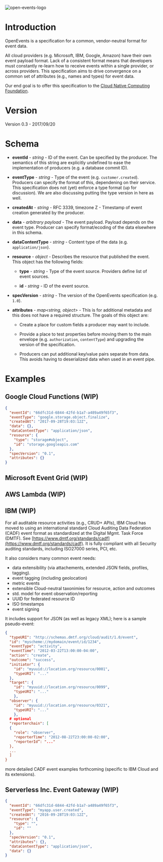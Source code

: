 ![open-events-logo](https://camo.githubusercontent.com/29c3e2db43706896fb614fbffae34ef031e5343e/68747470733a2f2f73332e616d617a6f6e6177732e636f6d2f73657276616e742d6173736574732f696d672f6c6f676f312e706e67)

# Introduction

OpenEvents is a specification for a common, vendor-neutral format for event data.

All cloud providers (e.g. Microsoft, IBM, Google, Amazon) have their own event payload format. Lack of a consistent format means that developers must constantly re-learn how to receive events within a single provider, or across providers. This specification aims to drive convergence on a common set of attributes (e.g., names and types) for event data.

Our end goal is to offer this specification to the [Cloud Native Computing Foundation](https://www.cncf.io/).

# Version

Version 0.3 - 2017/09/20

# Schema

- **eventId** - *string* - ID of the event.  Can be specified by the producer.  The semantics of this string are explicitly undefined to ease the implementation of producers (e.g. a database commit ID).

- **eventType** - *string* - Type of the event (e.g. `customer.created`).  Producers can specify the format of this, dependening on their service.  This specification does not (yet) enforce a type format (up for discussion).  We are also discussing putting the type version in here as well.

- **createdAt** - *string* - RFC 3339, timezone Z - Timestamp of event creation generated by the producer.

- **data** - *arbitrary payload* - The event payload.  Payload depends on the event type.  Producer can specify format/ecoding of the data elsewhere in this schema.

- **dataContentType** - *string* - Content type of the data (e.g. `application/json`).

- **resource** - *object* - Describes the resource that published the event.  This object has the following fields:

  - **type** - *string* - Type of the event source.  Providers define list of event sources.

  - **id** - *string* - ID of the event source.

- **specVersion** - *string* - The version of the OpenEvents specification (e.g. `1.0`).

- **attributes** - *map<string, object>* - This is for additional metadata and this does not have a required structure.  The goals of this object are:

  - Create a place for custom fields a producer may want to include.

  - Provide a place to test properties before moving them to the main envelope (e.g. `authorization`, `contentType`) and upgrading the version of the specification.

  - Producers can put additional key/value pairs separate from data.  This avoids having to deserialized data when used in an event pipe.

# Examples

## Google Cloud Functions (WIP)

```json
{
  "eventId": "66dfc31d-6844-42fd-b1a7-a489a49f65f3",
  "eventType": "google.storage.object.finalize",
  "createdAt": "2017-09-28T19:03:12Z",
  "data": {},
  "dataContentType": "application/json",
  "resource": {
    "type": "storage#object",
    "id": "storage.googleapis.com"
  },
  "specVersion": "0.1",
  "attributes": {}
}

```

## Microsoft Event Grid (WIP)

## AWS Lambda (WIP)

## IBM (WIP)

For all auditable resource activities (e.g., CRUD+ APIs), IBM Cloud has moved to using an international standard Cloud Auditing Data Federation (CADF) event format as standardized at the Digital Mgmt. Task Force (DMTF).  See [https://www.dmtf.org/standards/cadf](https://www.dmtf.org/standards/cadf).  It is fully compliant with all Security auditing standards, including ISO27000 series, PCI, etc.

It also considers many common event needs:
- data extensibility (via attachements, extended JSON fields, profiles, tagging).
- event tagging (including geolocation)
- metric events
- extensible Cloud-neutral taxonimies for resource, action and outcomes
- std. model for event observation/reporting
- UUID for federated resource ID
- ISO timestamps
- event signing

It includes support for JSON (as well as legacy XML); here is a sample pseudo-event:
```json
{
  "typeURI": "http://schemas.dmtf.org/cloud/audit/1.0/event", 
  "id": "myscheme://mydomain/event/id/1234", 
  "eventType": "activity", 
  "eventTime": "2012-03-22T13:00:00-04:00", 
  "action": "create", 
  "outcome": "success", 
  "initiator": {
    "id": "myuuid://location.org/resource/0001",
    "typeURI": "..." 
  },
  "target": {
    "id": "myuuid://location.org/resource/0099",
    "typeURI": "..."
    },
  "observer": {
    "id": "myuuid://location.org/resource/0321",
    "typeURI": "..."
    },
  # optional
  "reporterchain": [
  { 
    "role": "observer", 
    "reporterTime": "2012-08-22T23:00:00-02:00", 
    "reporterId”: "..."
  },
  ...
  ]
}
```
more detailed CADF event examples forthcoming (specific to IBM Cloud and its extensions).

## Serverless Inc. Event Gateway (WIP)

```json
{
  "eventId": "66dfc31d-6844-42fd-b1a7-a489a49f65f3",
  "eventType": "myapp.user.created",
  "createdAt": "2016-09-28T19:03:12Z",
  "resource": {
    "type": "",
    "id": ""
  },
  "specVersion": "0.1",
  "attributes": {},
  "dataContentType": "application/json",
  "data": {}
}
```
